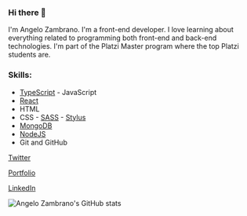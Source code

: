 ### Hi there 👋

I'm Angelo Zambrano. I'm a front-end developer. I love learning about everything related to programming both front-end and back-end technologies. I'm part of the Platzi Master program where the top Platzi students are.

### Skills:
-   [TypeScript](https://www.typescriptlang.org/) - JavaScript
-   [React](https://reactjs.org/)
-   HTML
-   CSS - [SASS](https://sass-lang.com/) - [Stylus](https://stylus-lang.com/)
-   [MongoDB](https://www.mongodb.com/)
-   [NodeJS](https://nodejs.org/en/)
-   Git and GitHub

[Twitter](https://www.twitter.com/angelozdev)

[Portfolio](https://portfolio.angelozdev.vercel.app/)

[LinkedIn](https://www.linkedin.com/in/angelozdev/)


![Angelo Zambrano's GitHub stats](https://github-readme-stats.vercel.app/api?username=angelozdev&show_icons=true)
